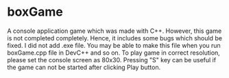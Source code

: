 # boxGame
 A console application game which was made with C++. However, this game is not completed completely. Hence, it includes some bugs which should be fixed.
 I did not add .exe file. You may be able to make this file when you run boxGame.cpp file in DevC++ and so on.
 To play game in correct resolution, please set the console screen as 80x30.
 Pressing "S" key can be useful if the game can not be started after clicking Play button.
